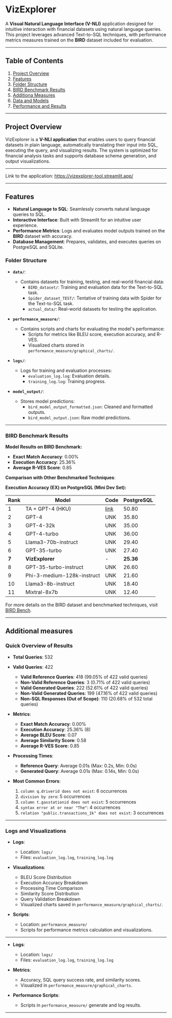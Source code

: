 # **VizExplorer**

A **Visual Natural Language Interface (V-NLI)** application designed for intuitive interaction with financial datasets using natural language queries. This project leverages advanced Text-to-SQL techniques, with performance metrics measures trained on the **BIRD** dataset included for evaluation.

---

## **Table of Contents**

1. [Project Overview](#project-overview)
2. [Features](#features)
3. [Folder Structure](#folder-structure)
4. [BIRD Benchmark Results](#bird-benchmark-results)
5. [Additiona Measures](#additional-measures)
3. [Data and Models](#data-and-models)
4. [Performance and Results](#performance-and-results)

---

## **Project Overview**

VizExplorer is a **V-NLI application** that enables users to query financial datasets in plain language, automatically translating their input into SQL, executing the query, and visualizing results. The system is optimized for financial analysis tasks and supports database schema generation, and output visualizations.

---

Link to the application: https://vizexplorer-tool.streamlit.app/

---

## **Features**

- **Natural Language to SQL**: Seamlessly converts natural language queries to SQL.
- **Interactive Interface**: Built with Streamlit for an intuitive user experience. 
- **Performance Metrics**: Logs and evaluates model outputs trained on the **BIRD** dataset with accuracy.
- **Database Management**: Prepares, validates, and executes queries on PostgreSQL and SQLite.

### Folder Structure

- **`data/`**:
  - Contains datasets for training, testing, and real-world financial data:
    - `BIRD_dataset/`: Training and evaluation data for the Text-to-SQL task.
    - `Spider_dataset_TEST/`: Tentative of training data with Spider for the Text-to-SQL task.
    - `actual_data/`: Real-world datasets for testing the application.

- **`performance_measure/`**:
  - Contains scripts and charts for evaluating the model's performance:
    - Scripts for metrics like BLEU score, execution accuracy, and R-VES.
    - Visualized charts stored in `performance_measure/graphical_charts/`.

- **`logs/`**:
  - Logs for training and evaluation processes:
    - `evaluation_log.log`: Evaluation details.
    - `training_log.log`: Training progress.

- **`model_output/`**:
  - Stores model predictions:
    - `bird_model_output_formatted.json`: Cleaned and formatted outputs.
    - `bird_model_output.json`: Raw model predictions.

---
### BIRD Benchmark Results

**Model Results on BIRD Benchmark:**
- **Exact Match Accuracy**: 0.00%
- **Execution Accuracy**: 25.36%
- **Average R-VES Score**: 0.85

**Comparison with Other Benchmarked Techniques**:

**Execution Accuracy (EX) on PostgreSQL (Mini Dev Set):**

| Rank | Model                  | Code | PostgreSQL |
|------|------------------------|------|------------|
| 1    | TA + GPT-4 (HKU)       | [link](https://github.com/quge2023/TA-SQL) | 50.80      |
| 2    | GPT-4                  | UNK  | 35.80      |
| 3    | GPT-4-32k              | UNK  | 35.00      |
| 4    | GPT-4-turbo            | UNK  | 36.00      |
| 5    | Llama3-70b-instruct    | UNK  | 29.40      |
| 6    | GPT-35-turbo           | UNK  | 27.40      |
| **7** | **VizExplorer** | -    | **25.36**  |
| 8    | GPT-35-turbo-instruct  | UNK  | 26.60      |
| 9    | Phi-3-medium-128k-instruct | UNK  | 21.60      |
| 10    | Llama3-8b-instruct     | UNK  | 18.40      |
| 11   | Mixtral-8x7b           | UNK  | 12.40      |


For more details on the BIRD dataset and benchmarked techniques, visit [BIRD Bench](https://bird-bench.github.io/).

---

## **Additional measures**

### **Quick Overview of Results**
- **Total Queries**: 532
- **Valid Queries**: 422
  - **Valid Reference Queries**: 418 (99.05% of 422 valid queries)
  - **Non-Valid Reference Queries**: 3 (0.71% of 422 valid queries)
  - **Valid Generated Queries**: 222 (52.61% of 422 valid queries)
  - **Non-Valid Generated Queries**: 199 (47.16% of 422 valid queries)
  - **Non-SQL Responses (Out of Scope)**: 110 (20.68% of 532 total queries)

- **Metrics**:
  - **Exact Match Accuracy**: 0.00%
  - **Execution Accuracy**: 25.36% (8)
  - **Average BLEU Score**: 0.07
  - **Average Similarity Score**: 0.58
  - **Average R-VES Score**: 0.85

- **Processing Times**:
  - **Reference Query**: Average 0.01s (Max: 0.2s, Min: 0.0s)
  - **Generated Query**: Average 0.01s (Max: 0.14s, Min: 0.0s)

- **Most Common Errors**:
  1. `column q.driverid does not exist`: 6 occurrences
  2. `division by zero`: 5 occurrences
  3. `column t.gasstationid does not exist`: 5 occurrences
  4. `syntax error at or near "The"`: 4 occurrences
  5. `relation "public.transactions_1k" does not exist`: 3 occurrences

---

### **Logs and Visualizations**
- **Logs**:
  - Location: `logs/`
  - Files: `evaluation_log.log`, `training_log.log`

- **Visualizations**:
  - BLEU Score Distribution
  - Execution Accuracy Breakdown
  - Processing Time Comparison
  - Similarity Score Distribution
  - Query Validation Breakdown
  - Visualized charts saved in `performance_measure/graphical_charts/`.

- **Scripts**:
  - Location: `performance_measure/`
  - Scripts for performance metrics calculation and visualizations.

---

- **Logs**:
  - Location: `logs/`
  - Files: `evaluation_log.log`, `training_log.log`

- **Metrics**:
  - Accuracy, SQL query success rate, and similarity scores.
  - Visualized in `performance_measure/graphical_charts`.

- **Performance Scripts**:
  - Scripts in `performance_measure/` generate and log results.
---
